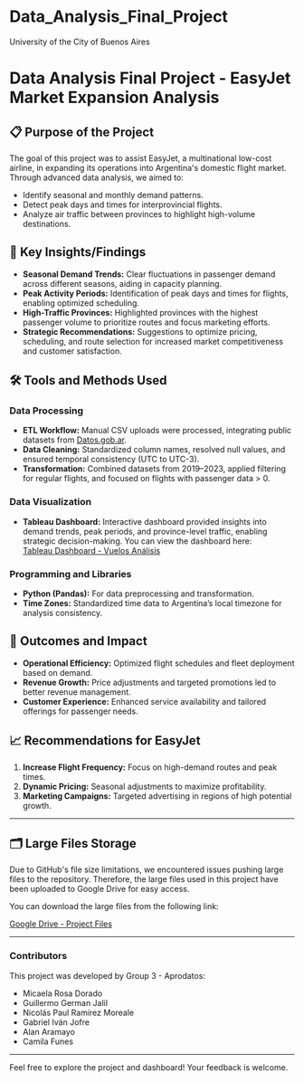 # Data_Analysis_Final_Project
University of the City of Buenos Aires

# Data Analysis Final Project - EasyJet Market Expansion Analysis

## 📋 Purpose of the Project
The goal of this project was to assist EasyJet, a multinational low-cost airline, in expanding its operations into Argentina's domestic flight market. Through advanced data analysis, we aimed to:
- Identify seasonal and monthly demand patterns.
- Detect peak days and times for interprovincial flights.
- Analyze air traffic between provinces to highlight high-volume destinations.

## 🔑 Key Insights/Findings
- **Seasonal Demand Trends:** Clear fluctuations in passenger demand across different seasons, aiding in capacity planning.
- **Peak Activity Periods:** Identification of peak days and times for flights, enabling optimized scheduling.
- **High-Traffic Provinces:** Highlighted provinces with the highest passenger volume to prioritize routes and focus marketing efforts.
- **Strategic Recommendations:** Suggestions to optimize pricing, scheduling, and route selection for increased market competitiveness and customer satisfaction.

## 🛠️ Tools and Methods Used
### **Data Processing**
- **ETL Workflow:** Manual CSV uploads were processed, integrating public datasets from [Datos.gob.ar](https://www.datos.gob.ar/dataset/transporte-lista-aeropuertos/archivo/transporte_eb54e49e-9a5a-4614-91f4-526c650d0105).
- **Data Cleaning:** Standardized column names, resolved null values, and ensured temporal consistency (UTC to UTC-3).
- **Transformation:** Combined datasets from 2019–2023, applied filtering for regular flights, and focused on flights with passenger data > 0.

### **Data Visualization**
- **Tableau Dashboard:** Interactive dashboard provided insights into demand trends, peak periods, and province-level traffic, enabling strategic decision-making. You can view the dashboard here:  
  [Tableau Dashboard - Vuelos Análisis](https://public.tableau.com/app/profile/micaela.dorado/viz/Vuelos_17311104748040/Anlisisdevuelos?publish=yes)

### **Programming and Libraries**
- **Python (Pandas):** For data preprocessing and transformation.
- **Time Zones:** Standardized time data to Argentina’s local timezone for analysis consistency.

## 🚀 Outcomes and Impact
- **Operational Efficiency:** Optimized flight schedules and fleet deployment based on demand.
- **Revenue Growth:** Price adjustments and targeted promotions led to better revenue management.
- **Customer Experience:** Enhanced service availability and tailored offerings for passenger needs.

## 📈 Recommendations for EasyJet
1. **Increase Flight Frequency:** Focus on high-demand routes and peak times.
2. **Dynamic Pricing:** Seasonal adjustments to maximize profitability.
3. **Marketing Campaigns:** Targeted advertising in regions of high potential growth.

---

## 🗂️ Large Files Storage
Due to GitHub's file size limitations, we encountered issues pushing large files to the repository. Therefore, the large files used in this project have been uploaded to Google Drive for easy access.

You can download the large files from the following link:

[Google Drive - Project Files](https://drive.google.com/drive/folders/1CF1FKISByTZDMYX3YNYeyY6xWZ7V1tN_?usp=drive_link)

---

### Contributors
This project was developed by Group 3 - Aprodatos:
- Micaela Rosa Dorado
- Guillermo German Jalil
- Nicolás Paul Ramírez Moreale
- Gabriel Iván Jofre
- Alan Aramayo
- Camila Funes

---

Feel free to explore the project and dashboard! Your feedback is welcome.

